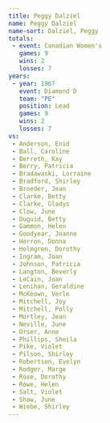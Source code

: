 ```yaml
---
title: Peggy Dalziel
name: Peggy Dalziel
name-sort: Dalziel, Peggy
totals:
 - event: Canadian Women's
   games: 9
   wins: 2
   losses: 7
years:
 - year: 1967
   event: Diamond D
   team: "PE"
   position: Lead
   games: 9
   wins: 2
   losses: 7
vs:
 - Anderson, Enid
 - Ball, Caroline
 - Berreth, Kay
 - Berry, Patricia
 - Bradawaski, Lorraine
 - Bradford, Shirley
 - Broeder, Jean
 - Clarke, Betty
 - Clarke, Gladys
 - Clow, June
 - Duguid, Betty
 - Gammon, Helen
 - Goodyear, Joanne
 - Herron, Donna
 - Holmgren, Dorothy
 - Ingram, Joan
 - Johnson, Patricia
 - Langton, Beverly
 - LeCain, Joan
 - Lenihan, Geraldine
 - McKeown, Verle
 - Mitchell, Joy
 - Mitchell, Polly
 - Mortley, Jean
 - Neville, June
 - Orser, Anne
 - Phillips, Sheila
 - Pike, Violet
 - Pilson, Shirley
 - Robertson, Evelyn
 - Rodger, Marge
 - Rose, Dorothy
 - Rowe, Helen
 - Salt, Violet
 - Shaw, June
 - Wiebe, Shirley
---
```

